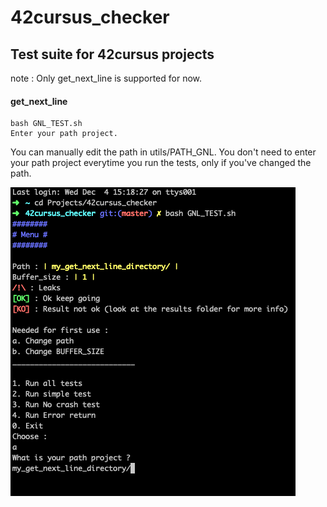 # 42cursus_checker

## Test suite for 42cursus projects
note : Only get_next_line is supported for now.

#### get_next_line
    bash GNL_TEST.sh
    Enter your path project.
You can manually edit the path in utils/PATH_GNL.
You don't need to enter your path project everytime you run the tests, only if you've changed the path.

![screenshot](https://github.com/GabPillow/42cursus_checker/blob/master/screenshot.png)
